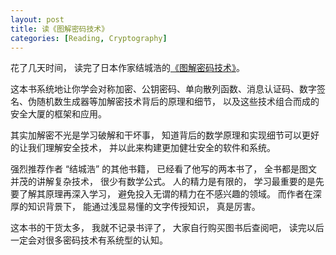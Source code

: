```yaml
---
layout: post
title: 读《图解密码技术》
categories: [Reading, Cryptography]
---
```


花了几天时间， 读完了日本作家结城浩的[《图解密码技术》](https://book.douban.com/subject/26822106/)。

这本书系统地让你学会对称加密、公钥密码、单向散列函数、消息认证码、数字签名、伪随机数生成器等加解密技术背后的原理和细节， 以及这些技术组合而成的安全大厦的框架和应用。

其实加解密不光是学习破解和干坏事， 知道背后的数学原理和实现细节可以更好的让我们理解安全技术， 并以此来构建更加健壮安全的软件和系统。

强烈推荐作者 “结城浩” 的其他书籍， 已经看了他写的两本书了， 全书都是图文并茂的讲解复杂技术， 很少有数学公式。 人的精力是有限的， 学习最重要的是先要了解其原理再深入学习， 避免投入无谓的精力在不感兴趣的领域。 而作者在深厚的知识背景下， 能通过浅显易懂的文字传授知识， 真是厉害。

这本书的干货太多， 我就不记录书评了， 大家自行购买图书后查阅吧， 读完以后一定会对很多密码技术有系统型的认知。
